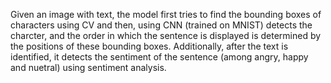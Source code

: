 Given an image with text, the model first tries to find the bounding boxes of characters using CV and then, using CNN (trained on MNIST) detects the charcter, and the order in which the sentence is displayed is determined by the positions of these bounding boxes. Additionally, after the text is identified, it detects the sentiment of the sentence (among angry, happy and nuetral) using sentiment analysis.
